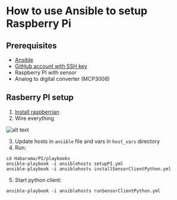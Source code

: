 # How to use Ansible to setup Raspberry Pi 

## Prerequisites

- [Ansible](https://www.ansible.com)
- [GitHub account with SSH key](https://help.github.com/articles/connecting-to-github-with-ssh/)
- Raspberry PI with sensor
- Analog to digital converter (MCP3008)

## Rasberry PI setup

1. [Install raspberrian](https://github.com/Gepardec/Hogarama/wiki/Setup)
1. Wire everything 

![alt text](https://github.com/Gepardec/Hogarama/raw/master/Habarama/PI/Sketch.png "Raspberry PI setup")

3. Update hosts in `ansible` file and vars in `host_vars` directory
3. Run: 
```
cd Habarama/PI/playbooks
ansible-playbook -i ansiblehosts setupPI.yml
ansible-playbook -i ansiblehosts installSensorClientPython.yml 
```
5. Start python client:
```
ansible-playbook -i ansiblehosts runSensorClientPython.yml
```